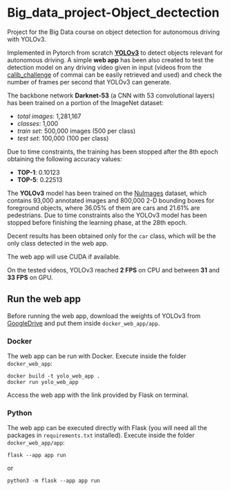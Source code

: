 # Big_data_project-Object_dectection
Project for the Big Data course on object detection for autonomous driving with YOLOv3.

Implemented in Pytorch from scratch [**YOLOv3**](https://arxiv.org/abs/1804.02767) to detect objects relevant for autonomous driving. A simple **web app** has been also created to test the detection model on any driving video given in input (videos from the [calib_challenge](https://github.com/commaai/calib_challenge/tree/main) of commai can be easily retrieved and used) and check the number of frames per second that YOLOv3 can generate.

The backbone network **Darknet-53** (a CNN with 53 convolutional layers) has been trained on a portion of the ImageNet dataset:
- *total images*: 1,281,167
- *classes*: 1,000
- *train set*: 500,000 images (500 per class)
- *test set*: 100,000 (100 per class) 

Due to time constraints, the training has been stopped after the 8th epoch obtaining the following accuracy values:
- **TOP-1**: 0.10123
- **TOP-5**: 0.22513

The **YOLOv3** model has been trained on the [NuImages](https://www.nuscenes.org/nuimages) dataset, which contains 93,000 annotated images and 800,000 2-D bounding boxes for foreground objects, where 36.05% of them are cars and 21.61% are pedestrians. Due to time constraints also the YOLOv3 model has been stopped before finishing the learning phase, at the 28th epoch.

Decent results has been obtained only for the ``car`` class, which will be the only class detected in the web app.

The web app will use CUDA if available. 

On the tested videos, YOLOv3 reached **2 FPS** on CPU and between **31** and **33 FPS** on GPU.

## Run the web app

Before running the web app, download the weights of YOLOv3 from [GoogleDrive](https://drive.google.com/file/d/1Y5Q1WeKqMGleCxYU0HWrqs7pmqSsDxIe/view?usp=sharing) and put them inside ``docker_web_app/app``.

### Docker
The web app can be run with Docker. Execute inside the folder ``docker_web_app``:
```
docker build -t yolo_web_app .
docker run yolo_web_app
```
Access the web app with the link provided by Flask on terminal.

### Python
The web app can be executed directly with Flask (you will need all the packages in ``requirements.txt`` installed). Execute inside the folder ``docker_web_app/app``:
```
flask --app app run
```
or
```
python3 -m flask --app app run
```
